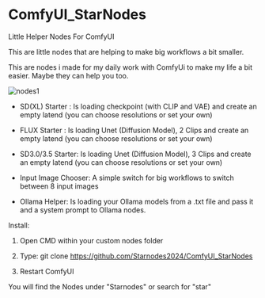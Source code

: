 # ComfyUI_StarNodes

 Little Helper Nodes For ComfyUI



This are little nodes that are helping to make big workflows a bit smaller. 

This are nodes i made for my daily work with ComfyUi to make my life a bit easier. Maybe they can help you too.

![nodes1](https://github.com/user-attachments/assets/171c0446-b30f-4d16-bc92-35333ea3f308)


- SD(XL) Starter : Is loading checkpoint (with CLIP and VAE) and create an empty latend (you can choose resolutions or set your own)

- FLUX Starter : Is loading Unet (Diffusion Model), 2 Clips and create an empty latend (you can choose resolutions  or set your own)

- SD3.0/3.5 Starter: Is loading Unet (Diffusion Model), 3 Clips and create an empty latend (you can choose resolutions or set your own)

- Input Image Chooser: A simple switch for big workflows to switch between 8 input images 

- Ollama Helper: Is loading your Ollama models from a .txt file and pass it and a system prompt to Ollama nodes. 




Install:

1. Open CMD within your custom nodes folder

2. Type: git clone https://github.com/Starnodes2024/ComfyUI_StarNodes

3.  Restart ComfyUI



You will find the Nodes under "Starnodes" or search for "star"  
